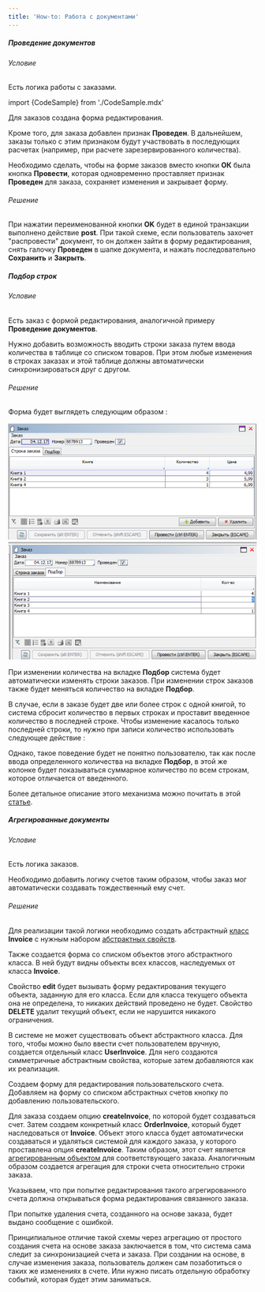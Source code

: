```yaml
---
title: 'How-to: Работа с документами'
---
```


##### Проведение документов

###### Условие

Есть логика работы с заказами.

import {CodeSample} from './CodeSample.mdx'

<CodeSample url="https://ru-documentation.lsfusion.org/sample?file=UseCaseDocument&block=sample1"/>

Для заказов создана форма редактирования.

<CodeSample url="https://ru-documentation.lsfusion.org/sample?file=UseCaseDocument&block=solution1"/>

Кроме того, для заказа добавлен признак **Проведен**. В дальнейшем, заказы только с этим признаком будут участвовать в последующих расчетах (например, при расчете зарезервированного количества).

<CodeSample url="https://ru-documentation.lsfusion.org/sample?file=UseCaseDocument&block=sample3"/>

Необходимо сделать, чтобы на форме заказов вместо кнопки **ОК** была кнопка **Провести**, которая одновременно проставляет признак **Проведен** для заказа, сохраняет изменения и закрывает форму.

###### Решение

<CodeSample url="https://ru-documentation.lsfusion.org/sample?file=UseCaseDocument&block=solution3"/>

При нажатии переименованной кнопки **OK** будет в единой транзакции выполнено действие **post**. При такой схеме, если пользователь захочет "распровести" документ, то он должен зайти в форму редактирования, снять галочку **Проведен** в шапке документа, и нажать последовательно **Сохранить** и **Закрыть**.

##### Подбор строк

###### Условие

Есть заказ с формой редактирования, аналогичной примеру **Проведение документов**.

Нужно добавить возможность вводить строки заказа путем ввода количества в таблице со списком товаров. При этом любые изменения в строках заказах и этой таблице должны автоматически синхронизироваться друг с другом.

###### Решение

<CodeSample url="https://ru-documentation.lsfusion.org/sample?file=UseCaseDocument&block=solution4"/>

Форма будет выглядеть следующим образом :

![](attachments/46367481/46367490.png)![](attachments/46367481/46367491.png)

При изменении количества на вкладке **Подбор** система будет автоматически изменять строки заказов. При изменении строк заказов также будет меняться количество на вкладке **Подбор**.

В случае, если в заказе будет две или более строк с одной книгой, то система сбросит количество в первых строках и проставит введенное количество в последней строке. Чтобы изменение касалось только последней строки, то нужно при записи количество использовать следующее действие :

<CodeSample url="https://ru-documentation.lsfusion.org/sample?file=UseCaseDocument&block=solution4a"/>

Однако, такое поведение будет не понятно пользователю, так как после ввода определенного количества на вкладке **Подбор**, в этой же колонке будет показываться суммарное количество по всем строкам, которое отличается от введенного.

Более детальное описание этого механизма можно почитать в этой [статье](https://habr.com/ru/company/lsfusion/blog/464487/).

##### Агрегированные документы

###### Условие

Есть логика заказов.

Необходимо добавить логику счетов таким образом, чтобы заказ мог автоматически создавать тождественный ему счет.

###### Решение

Для реализации такой логики необходимо создать абстрактный [класс](Классы.md) **Invoice** с нужным набором [абстрактных свойств](Расширение_свойств.md).

<CodeSample url="https://ru-documentation.lsfusion.org/sample?file=UseCaseDocument&block=solution5a"/>

Также создается форма со списком объектов этого абстрактного класса. В ней будут видны объекты всех классов, наследуемых от класса **Invoice**.

<CodeSample url="https://ru-documentation.lsfusion.org/sample?file=UseCaseDocument&block=solution5b"/>

Свойство **edit** будет вызывать форму редактирования текущего объекта, заданную для его класса. Если для класса текущего объекта она не определена, то никаких действий проведено не будет. Свойство **DELETE** удалит текущий объект, если не нарушится никакого ограничения.

В системе не может существовать объект абстрактного класса. Для того, чтобы можно было ввести счет пользователем вручную, создается отдельный класс **UserInvoice**. Для него создаются симметричные абстрактным свойства, которые затем добавляются как их реализация.

<CodeSample url="https://ru-documentation.lsfusion.org/sample?file=UseCaseDocument&block=solution5c"/>

Создаем форму для редактирования пользовательского счета. Добавляем на форму со списком абстрактных счетов кнопку по добавлению пользовательского.

<CodeSample url="https://ru-documentation.lsfusion.org/sample?file=UseCaseDocument&block=solution5d"/>

Для заказа создаем опцию **createInvoice**, по которой будет создаваться счет. Затем создаем конкретный класс **OrderInvoice**, который будет наследоваться от **Invoice**. Объект этого класса будет автоматически создаваться и удаляться системой для каждого заказа, у которого проставлена опция **createInvoice**. Таким образом, этот счет является [агрегированным объектом](Агрегации.md) для соответствующего заказа. Аналогичным образом создается агрегация для строки счета относительно строки заказа.

<CodeSample url="https://ru-documentation.lsfusion.org/sample?file=UseCaseDocument&block=solution5e"/>

Указываем, что при попытке редактирования такого агрегированного счета должна открываться форма редактирования связанного заказа.

<CodeSample url="https://ru-documentation.lsfusion.org/sample?file=UseCaseDocument&block=solution5f"/>

При попытке удаления счета, созданного на основе заказа, будет выдано сообщение с ошибкой.

Принципиальное отличие такой схемы через агрегацию от простого создания счета на основе заказа заключается в том, что система сама следит за синхронизацией счета и заказа. При создании на основе, в случае изменения заказа, пользователь должен сам позаботиться о таких же изменениях в счете. Или нужно писать отдельную обработку событий, которая будет этим заниматься.
